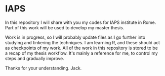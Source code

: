 # IAPS
In this repository I will share with you my codes for IAPS institute in Rome. Part of this work will be used to develop my master thesis.

Work is in progress, so I will probably update files as I go further into studying and tinkering the techniques. I am learning R, and these should act as checkpoints of my work.
All of the work in this repository is stored to be a recap of my thesis workflow. It's mainly a reference for me, to control my steps and gradually improve.

Thanks for your understanding.
Jack.
